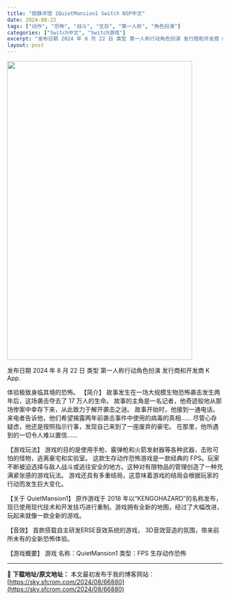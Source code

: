 ```yaml
---
title: "寂静洋馆 1QuietMansion1 Switch NSP中文"
date: 2024-08-22
tags: ["动作", "恐怖", "战斗", "生存", "第一人称", "角色扮演"]
categories: ["Switch中文", "Switch游戏"]
excerpt: "发布日期 2024 年 8 月 22 日 类型 第一人称行动角色扮演 发行商和开发商 K App. 体验极致身临其境的恐怖。 【简介】 故事发生在一场大规模生物恐怖袭击发生两年后，这场袭击夺去了 17 万人的生命。 故事的主角是一名记者，他奇迹般地从那场惨案中幸存下来，从此致力于解开袭击之谜。 故事&hellip;"
layout: post
---
```


<img class="aligncenter size-full wp-image-66881" src="https://sky.sfcrom.com/wp-content/uploads/2024/08/2024082209282215.webp" alt="" width="432" height="698" />

发布日期 2024 年 8 月 22 日
类型 第一人称行动角色扮演
发行商和开发商 K App.

体验极致身临其境的恐怖。
【简介】
故事发生在一场大规模生物恐怖袭击发生两年后，这场袭击夺去了 17 万人的生命。
故事的主角是一名记者，他奇迹般地从那场惨案中幸存下来，从此致力于解开袭击之谜。
故事开始时，他接到一通电话。来电者告诉他，他们希望揭露两年前袭击事件中使用的病毒的真相……
尽管心存疑虑，他还是按照指示行事，发现自己来到了一座废弃的豪宅。
在那里，他所遇到的一切令人难以置信……

【游戏玩法】
游戏的目的是使用手枪、霰弹枪和火箭发射器等各种武器，击败可怕的怪物，逃离豪宅和实验室。
这款生存动作恐怖游戏是一款经典的 FPS。玩家不断被迫选择与敌人战斗或逃往安全的地方。这种对有限物品的管理创造了一种充满紧张感的游戏玩法。
游戏还具有多重结局，这意味着游戏的结局会根据玩家的行动而发生巨大变化。

【关于 QuietMansion1】
原作游戏于 2018 年以“KENGOHAZARD”的名称发布，现已使用现代技术和开发技巧进行重制。游戏拥有全新的地图，经过了大幅改进，玩起来就像一款全新的游戏。

【音效】
首款搭载自主研发ERSE音效系统的游戏，
3D音效营造的氛围，带来前所未有的全新恐怖体验。

【游戏概要】 游戏
名称：QuietMansion1
类型：FPS 生存动作恐怖

---
📖 **下载地址/原文地址：** 本文最初发布于我的博客网站：[https://sky.sfcrom.com/2024/08/66880](https://sky.sfcrom.com/2024/08/66880)
